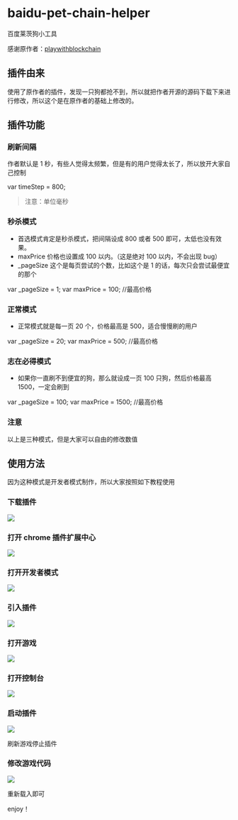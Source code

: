 # baidu-pet-chain-helper
百度莱茨狗小工具

感谢原作者：[playwithblockchain ](https://github.com/playwithblockchain/baidu-pet-chain-buyer)

## 插件由来

使用了原作者的插件，发现一只狗都抢不到，所以就把作者开源的源码下载下来进行修改，所以这个是在原作者的基础上修改的。

## 插件功能

### 刷新间隔

作者默认是 1 秒，有些人觉得太频繁，但是有的用户觉得太长了，所以放开大家自己控制

var timeStep = 800;

> 注意：单位毫秒

### 秒杀模式

* 首选模式肯定是秒杀模式，把间隔设成 800 或者 500 即可，太低也没有效果。
* maxPrice 价格也设置成 100 以内。（这是绝对 100 以内，不会出现 bug）
* _pageSize 这个是每页尝试的个数，比如这个是 1 的话，每次只会尝试最便宜的那个

var _pageSize = 1;
var maxPrice = 100; //最高价格

### 正常模式

* 正常模式就是每一页 20 个，价格最高是 500，适合慢慢刷的用户

var _pageSize = 20;
var maxPrice = 500; //最高价格

### 志在必得模式

* 如果你一直刷不到便宜的狗，那么就设成一页 100 只狗，然后价格最高 1500，一定会刷到

var _pageSize = 100;
var maxPrice = 1500; //最高价格

### 注意

以上是三种模式，但是大家可以自由的修改数值

## 使用方法

因为这种模式是开发者模式制作，所以大家按照如下教程使用

### 下载插件 

![](1.png)

### 打开 chrome 插件扩展中心

![](2.png)

### 打开开发者模式

![](8.png)

### 引入插件

![](3.png)

### 打开游戏

![](4.png)

### 打开控制台

![](5.png)

### 启动插件
![](6.png)

刷新游戏停止插件


### 修改游戏代码

![](9.png)

重新载入即可

enjoy！

 
